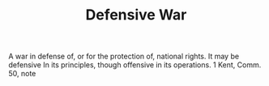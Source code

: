---
title: Defensive War
letter: D
permalink: "/definitions/bld-defensive-war.html"
body: A war in defense of, or for the protection of, national rights. It may be defensive
  In its principles, though offensive in its operations. 1 Kent, Comm. 50, note
published_at: '2018-07-07'
source: Black's Law Dictionary 2nd Ed (1910)
layout: post
---